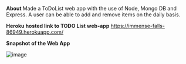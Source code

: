 <b> About </b>
Made a ToDoList web app with the use of Node, Mongo DB and Express. A user can be able to add and remove items on the daily basis.

<b>Heroku hosted link to TODO List web-app</b> https://immense-falls-86949.herokuapp.com/          

<b>Snapshot of the Web App</b>

![image](https://user-images.githubusercontent.com/41718296/94336152-7486f880-fffe-11ea-8a4e-aebd951ead08.png)
